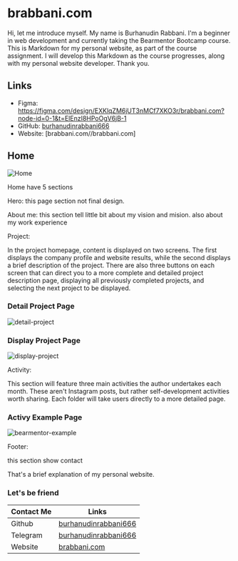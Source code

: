 # brabbani.com

Hi, let me introduce myself. My name is Burhanudin Rabbani. I'm a beginner in web development and currently taking the Bearmentor Bootcamp course. This is Markdown for my personal website, as part of the course assignment. I will develop this Markdown as the course progresses, along with my personal website developer. Thank you.

## Links

- Figma: https://figma.com/design/EXKlqZM6jUT3nMCf7XKO3r/brabbani.com?node-id=0-1&t=ElEnzI8HPoOgV6jB-1
- GitHub: [burhanudinrabbani666](https://github.com/burhanudinrabbani666)
- Website: [brabbani.com//brabbani.com]

## Home

![Home](images/Red/home.png)

Home have 5 sections

Hero: this page section not final design.

About me: this section tell little bit about my vision and mision. also about my work experience

Project:

In the project homepage, content is displayed on two screens. The first displays the company profile and website results, while the second displays a brief description of the project. There are also three buttons on each screen that can direct you to a more complete and detailed project description page, displaying all previously completed projects, and selecting the next project to be displayed.

### Detail Project Page

![detail-project](images/Red/detail-project.png)

### Display Project Page

![display-project](images/Red/project.png)

Activity:

This section will feature three main activities the author undertakes each month. These aren't Instagram posts, but rather self-development activities worth sharing. Each folder will take users directly to a more detailed page.

### Activy Example Page

![bearmentor-example](images/Red/experience-bearmentor-bootcamp.png)

Footer:

this section show contact

That's a brief explanation of my personal website.

### Let's be friend

| Contact Me | Links                                                           |
| ---------- | --------------------------------------------------------------- |
| Github     | [burhanudinrabbani666](https://github.com/burhanudinrabbani666) |
| Telegram   | [burhanudinrabbani666](https://t.me/burhanudinrabbani666)       |
| Website    | [brabbani.com](https://brabbani.com)                            |

